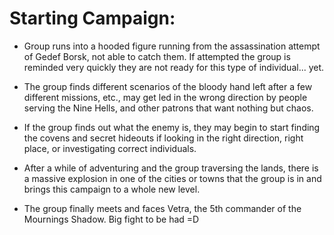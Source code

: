# Starting Campaign:

- Group runs into a hooded figure running from the assassination attempt of Gedef Borsk, not able to catch them. If
attempted the group is reminded very quickly they are not ready for this type of individual... yet.

- The group finds different scenarios of the bloody hand left after a few different missions, etc., may get led in
the wrong direction by people serving the Nine Hells, and other patrons that want nothing but chaos.

- If the group finds out what the enemy is, they may begin to start finding the covens and secret hideouts if looking
in the right direction, right place, or investigating correct individuals.

- After a while of adventuring and the group traversing the lands, there is a massive explosion in one of the
cities or towns that the group is in and brings this campaign to a whole new level.

- The group finally meets and faces Vetra, the 5th commander of the Mournings Shadow.
    Big fight to be had =D
